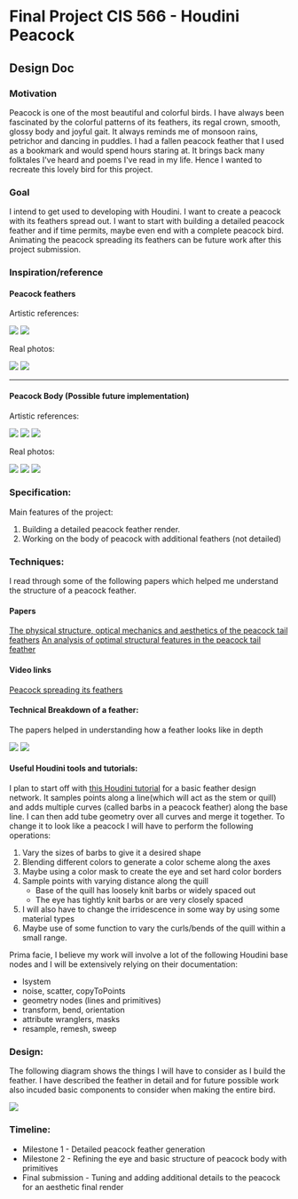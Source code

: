 # Final Project CIS 566 - Houdini Peacock

## Design Doc

### Motivation

Peacock is one of the most beautiful and colorful birds. I have always been fascinated by the colorful patterns of its feathers, its regal crown, smooth, glossy body and joyful gait. It always reminds me of monsoon rains, petrichor and dancing in puddles. I had a fallen peacock feather that I used as a bookmark and would spend hours staring at. It brings back many folktales I've heard and poems I've read in my life. Hence I wanted to recreate this lovely bird for this project.

### Goal

I intend to get used to developing with Houdini. I want to create a peacock with its feathers spread out. I want to start with building a detailed peacock feather and if time permits, maybe even end with a complete peacock bird. Animating the peacock spreading its feathers can be future work after this project submission.

### Inspiration/reference

#### Peacock feathers

Artistic references:

![](References/feather/feather3.jpg)
![](References/feather/feather2.jpg)

Real photos:

![](References/feather/feather1.jpg)
![](References/feather/feather5.jpg)

---

#### Peacock Body (Possible future implementation)

Artistic references:

![](References/peacock/peacock4.gif)
![](References/feather/feather4.jpg)
![](References/peacock/peacock3.jpg)

Real photos:

![](References/peacock/spreadingfeathers.gif)
![](References/peacock/peacock5.jpg)
![](References/peacock/peacock2.jpg)

### Specification:
Main features of the project:
1. Building a detailed peacock feather render.
2. Working on the body of peacock with additional feathers (not detailed)

### Techniques:

I read through some of the following papers which helped me understand the structure of a peacock feather.

#### Papers
[The physical structure, optical mechanics and aesthetics of the peacock tail feathers](https://www.witpress.com/Secure/elibrary/papers/DN02/DN02043FU.pdf)
[An analysis of optimal structural features in the peacock tail feather](https://www.sciencedirect.com/science/article/abs/pii/S003039920500126X)

#### Video links
[Peacock spreading its feathers](https://www.youtube.com/watch?v=6wVWJIBsUFY)

#### Technical Breakdown of a feather:
The papers helped in understanding how a feather looks like in depth

![](References/feather/feathercomponents2.jpg)
![](References/feather/feathercomponents.jpg)

#### Useful Houdini tools and tutorials:

I plan to start off with [this Houdini tutorial](https://www.youtube.com/watch?v=jNj9o9g04pA) for a basic feather design network. It samples points along a line(which will act as the stem or quill) and adds multiple curves (called barbs in a peacock feather) along the base line. I can then add tube geometry over all curves and merge it together.
To change it to look like a peacock I will have to perform the following operations:
1. Vary the sizes of barbs to give it a desired shape
2. Blending different colors to generate a color scheme along the axes
3. Maybe using a color mask to create the eye and set hard color borders
4. Sample points with varying distance along the quill
    - Base of the quill has loosely knit barbs or widely spaced out
    - The eye has tightly knit barbs or are very closely spaced
5. I will also have to change the irridescence in some way by using some material types
6. Maybe use of some function to vary the curls/bends of the quill within a small range.

Prima facie, I believe my work will involve a lot of the following Houdini base nodes and I will be extensively relying on their documentation:
- lsystem
- noise, scatter, copyToPoints
- geometry nodes (lines and primitives)
- transform, bend, orientation
- attribute wranglers, masks
- resample, remesh, sweep

### Design:

The following diagram shows the things I will have to consider as I build the feather. I have described the feather in detail and for future possible work also incuded basic components to consider when making the entire bird.

![](References/design.png)

### Timeline:
- Milestone 1 - Detailed peacock feather generation
- Milestone 2 - Refining the eye and basic structure of peacock body with primitives
- Final submission - Tuning and adding additional details to the peacock for an aesthetic final render
